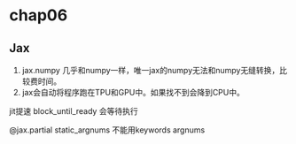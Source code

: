 # chap06

## Jax

1. jax.numpy 几乎和numpy一样，唯一jax的numpy无法和numpy无缝转换，比较费时间。
2. jax会自动将程序跑在TPU和GPU中。如果找不到会降到CPU中。

jit提速
block_until_ready 会等待执行

@jax.partial
static_argnums 不能用keywords argnums



